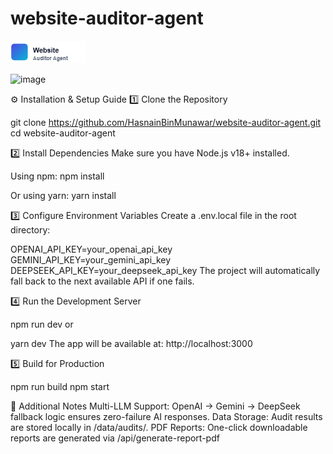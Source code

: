﻿# website-auditor-agent

![alt text](image.png)


<img width="1536" height="1024" alt="image" src="https://github.com/user-attachments/assets/5c2c1dc4-30e7-4808-a63d-6a9e458c308f" />



⚙️ Installation & Setup Guide
1️⃣ Clone the Repository

git clone https://github.com/HasnainBinMunawar/website-auditor-agent.git
cd website-auditor-agent

2️⃣ Install Dependencies
Make sure you have Node.js v18+ installed.

Using npm:
npm install

Or using yarn:
yarn install

3️⃣ Configure Environment Variables
Create a .env.local file in the root directory:

OPENAI_API_KEY=your_openai_api_key
GEMINI_API_KEY=your_gemini_api_key
DEEPSEEK_API_KEY=your_deepseek_api_key
The project will automatically fall back to the next available API if one fails.

4️⃣ Run the Development Server

npm run dev
or

yarn dev
The app will be available at: http://localhost:3000


5️⃣ Build for Production

npm run build
npm start

📌 Additional Notes
Multi-LLM Support: OpenAI → Gemini → DeepSeek fallback logic ensures zero-failure AI responses.
Data Storage: Audit results are stored locally in /data/audits/.
PDF Reports: One-click downloadable reports are generated via /api/generate-report-pdf
